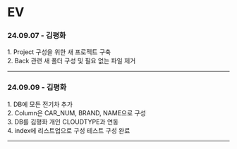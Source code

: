 # EV

<h3>24.09.07 - 김평화</h3>
1. Project 구성을 위한 새 프로젝트 구축 <br>
2. Back 관련 새 폴더 구성 및 필요 없는 파일 제거
<hr>

<h3>24.09.09 - 김평화</h3>
1. DB에 모든 전기차 추가 <br>
2. Column은 CAR_NUM, BRAND, NAME으로 구성 <br>
3. DB를 김평화 개인 CLOUDTYPE과 연동 <br>
4. index에 리스트업으로 구성 테스트 구성 완료
<hr>